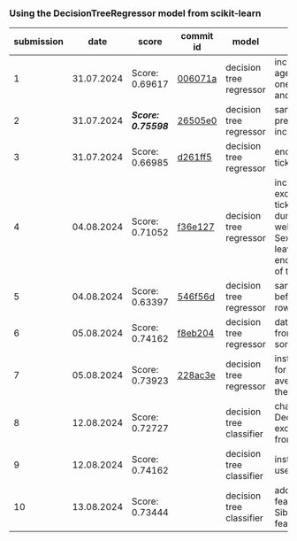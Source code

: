 ### Using the DecisionTreeRegressor model from scikit-learn
| submission | date | score | commit id | model | description |
|------------|------|-------|----------|--------|-------------|
| 1 | 31.07.2024 | Score: 0.69617 | [006071a](https://github.com/kurczakooo/kaggle-titanic-competition/commit/006071a1d5552386ae7f814ac6ed8f6e349115b3) | decision tree regressor | included id, pclass, age, sibsp, parch, and one hot encoded sex and embarked
| 2 | 31.07.2024 | ***Score: 0.75598*** | [26505e0](https://github.com/kurczakooo/kaggle-titanic-competition/commit/26505e06bb28eec708f0114b2d6c10d943e25e82) | decision tree regressor | same solution as previously, but included fare 
| 3 | 31.07.2024 | Score: 0.66985 | [d261ff5](https://github.com/kurczakooo/kaggle-titanic-competition/commit/d261ff53f7c9c9f0e29be5d96ab5c3891597fd0c) | decision tree regressor | encoded names and tickets
| 4 | 04.08.2024 | Score: 0.71052 | [f36e127](https://github.com/kurczakooo/kaggle-titanic-competition/commit/f36e127e0dd30f961f14f77a7263c83a5aac2d06) | decision tree regressor | included cabins excluded names and tickets, cabins are dummy encoded, as well as embarked, and Sex, also I decided to leave nan values for encoding to take care of them
| 5 | 04.08.2024 | Score: 0.63397 | [546f56d](https://github.com/kurczakooo/kaggle-titanic-competition/commit/546f56d92e3848b8b7b2c3c1b34b8e7f989bfd1c) | decision tree regressor | same solution as before, but dropped rows with nans
| 6 | 05.08.2024 | Score: 0.74162 | [f8eb204](https://github.com/kurczakooo/kaggle-titanic-competition/commit/f8eb20472238a3fa2558175e4503b81215c80079) | decision tree regressor | data preparation taken from submission 2, but sorted the features
| 7 | 05.08.2024 | Score: 0.73923 | [228ac3e](https://github.com/kurczakooo/kaggle-titanic-competition/commit/228ac3e1f4e30b319ae18e4a801764c2e2460421) | decision tree regressor | instead of filling nana for age with the average age, I left them as nans
| 8 | 12.08.2024 | Score: 0.72727 |  | decision tree classifier | changed model to DecisionTreeClassifier, excluded PassengerId from fitting
| 9 | 12.08.2024 | Score: 0.74162 |  | decision tree classifier | insted of mean age, i used median
| 10 | 13.08.2024 | Score: 0.73444 |  | decision tree classifier | added FamSize feature by combining SibSp and Parch features.